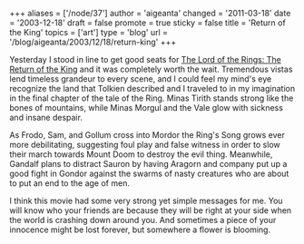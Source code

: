 +++
aliases = ['/node/37']
author = 'aigeanta'
changed = '2011-03-18'
date = '2003-12-18'
draft = false
promote = true
sticky = false
title = 'Return of the King'
topics = ['art']
type = 'blog'
url = '/blog/aigeanta/2003/12/18/return-king'
+++
<p>Yesterday I stood in line to get good seats for <a href="http://imdb.com/title/tt0167260/">The Lord of the Rings: The Return of the King</a> and it was completely worth the wait. Tremendous vistas lend timeless grandeur to every scene, and I could feel my mind's eye recognize the land that Tolkien described and I traveled to in my imagination in the final chapter of the tale of the Ring. Minas Tirith stands strong like the bones of mountains, while Minas Morgul and the Vale glow with sickness and insane despair. </p>
<p>As Frodo, Sam, and Gollum cross into Mordor the Ring's Song grows ever more debilitating, suggesting foul play and false witness in order to slow their march towards Mount Doom to destroy the evil thing. Meanwhile, Gandalf plans to distract Sauron by having Aragorn and company put up a good fight in Gondor against the swarms of nasty creatures who are about to put an end to the age of men.</p><p>I think this movie had some very strong yet simple messages for me. You will know who your friends are because they will be right at your side when the world is crashing down around you. And sometimes a piece of your innocence might be lost forever, but somewhere a flower is blooming.</p>



